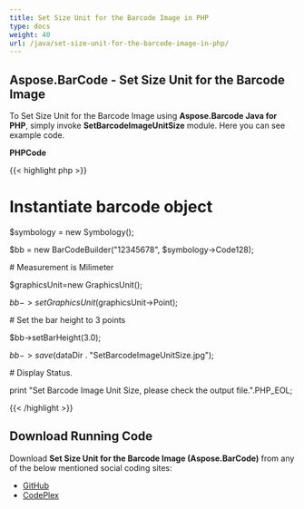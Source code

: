 ```yaml
---
title: Set Size Unit for the Barcode Image in PHP
type: docs
weight: 40
url: /java/set-size-unit-for-the-barcode-image-in-php/
---
```


## **Aspose.BarCode - Set Size Unit for the Barcode Image**
To Set Size Unit for the Barcode Image using **Aspose.Barcode Java for PHP**, simply invoke **SetBarcodeImageUnitSize** module. Here you can see example code.

**PHPCode**

{{< highlight php >}}

 # Instantiate barcode object

$symbology = new Symbology();

$bb = new BarCodeBuilder("12345678", $symbology->Code128);

\# Measurement is Milimeter

$graphicsUnit=new GraphicsUnit();

$bb->setGraphicsUnit($graphicsUnit->Point);

\# Set the bar height to 3 points

$bb->setBarHeight(3.0);

$bb->save($dataDir . "SetBarcodeImageUnitSize.jpg");

\# Display Status.

print "Set Barcode Image Unit Size, please check the output file.".PHP_EOL;

{{< /highlight >}}
## **Download Running Code**
Download **Set Size Unit for the Barcode Image (Aspose.BarCode)** from any of the below mentioned social coding sites:

- [GitHub](https://github.com/aspose-barcode/Aspose.BarCode-for-Java/blob/master/Plugins/Aspose_Barcode_Java_for_PHP/src/aspose/barcode/WorkingWithBarcodeImage/BarcodeImageUtilityFeatures/SetBarcodeImageUnitSize.php)
- [CodePlex](https://asposebarcodejavaphp.codeplex.com/SourceControl/latest#src/aspose/barcode/WorkingWithBarcodeImage/BarcodeImageUtilityFeatures/SetBarcodeImageUnitSize.php)
